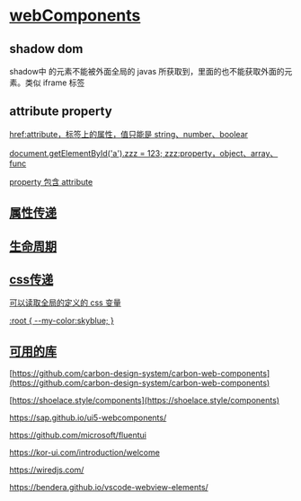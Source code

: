 # [webComponents](https://developer.mozilla.org/zh-CN/docs/Web/Web_Components)

## shadow dom 
shadow中 的元素不能被外面全局的 javas 所获取到，里面的也不能获取外面的元素。类似 iframe 标签

## attribute property

<a href='xxx'> href:attribute，标签上的属性，值只能是 string、number、boolear

document.getElementById('a').zzz = 123;  zzz:property，object、array、func

property 包含 attribute

## 属性传递

## 生命周期
## css传递

可以读取全局的定义的 css 变量

:root {
    --my-color:skyblue;
}

## 可用的库

[https://github.com/carbon-design-system/carbon-web-components](https://github.com/carbon-design-system/carbon-web-components)



[https://shoelace.style/components](https://shoelace.style/components)

https://sap.github.io/ui5-webcomponents/


https://github.com/microsoft/fluentui

https://kor-ui.com/introduction/welcome

https://wiredjs.com/

https://bendera.github.io/vscode-webview-elements/